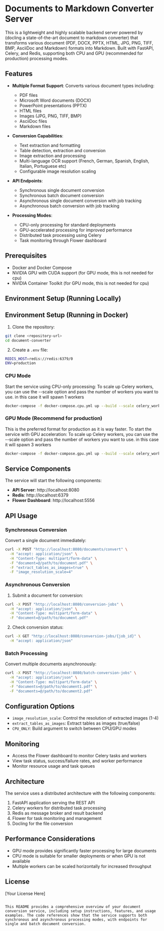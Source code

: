 # Documents to Markdown Converter Server
This is a lightweight and highly scalable backend server powered by (docling a state-of-the-art document to markdown converter) that transforms various document (PDF, DOCX, PPTX, HTML, JPG, PNG, TIFF, BMP, AsciiDoc and Markdown) formats into Markdown. Built with FastAPI, Celery, and Redis, supporting both CPU and GPU (recommended for production) processing modes.

## Features
- **Multiple Format Support**: Converts various document types including:
  - PDF files
  - Microsoft Word documents (DOCX)
  - PowerPoint presentations (PPTX)
  - HTML files
  - Images (JPG, PNG, TIFF, BMP)
  - AsciiDoc files
  - Markdown files

- **Conversion Capabilities**:
  - Text extraction and formatting
  - Table detection, extraction and conversion
  - Image extraction and processing
  - Multi-language OCR support (French, German, Spanish, English, Italian, Portuguese etc)
  - Configurable image resolution scaling

- **API Endpoints**:
  - Synchronous single document conversion
  - Synchronous batch document conversion
  - Asynchronous single document conversion with job tracking
  - Asynchronous batch conversion with job tracking

- **Processing Modes**:
  - CPU-only processing for standard deployments
  - GPU-accelerated processing for improved performance
  - Distributed task processing using Celery
  - Task monitoring through Flower dashboard

## Prerequisites
- Docker and Docker Compose
- NVIDIA GPU with CUDA support (for GPU mode, this is not needed for cpu)
- NVIDIA Container Toolkit (for GPU mode, this is not needed for cpu)

## Environment Setup (Running Locally)


## Environment Setup (Running in Docker)

1. Clone the repository:
```bash
git clone <repository-url>
cd document-converter
```

2. Create a `.env` file:
```bash
REDIS_HOST=redis://redis:6379/0
ENV=production
```

### CPU Mode
Start the service using CPU-only processing:
To scale up Celery workers, you can use the --scale option and pass the number of workers you want to use. in this case it will spawn 1 workers
```bash
docker-compose -f docker-compose.cpu.yml up --build --scale celery_worker=1
```

### GPU Mode (Recommend for production)
This is the preferred format for production as it is way faster.
To start the service with GPU acceleration:
To scale up Celery workers, you can use the --scale option and pass the number of workers you want to use. in this case it will spawn 3 workers
```bash
docker-compose -f docker-compose.gpu.yml up --build --scale celery_worker=3
```

## Service Components

The service will start the following components:

- **API Server**: http://localhost:8080
- **Redis**: http://localhost:6379
- **Flower Dashboard**: http://localhost:5556

## API Usage

### Synchronous Conversion

Convert a single document immediately:

```bash
curl -X POST "http://localhost:8080/documents/convert" \
  -H "accept: application/json" \
  -H "Content-Type: multipart/form-data" \
  -F "document=@/path/to/document.pdf" \
  -F "extract_tables_as_images=true" \
  -F "image_resolution_scale=4"
```

### Asynchronous Conversion

1. Submit a document for conversion:

```bash
curl -X POST "http://localhost:8080/conversion-jobs" \
  -H "accept: application/json" \
  -H "Content-Type: multipart/form-data" \
  -F "document=@/path/to/document.pdf"
```

2. Check conversion status:

```bash
curl -X GET "http://localhost:8080/conversion-jobs/{job_id}" \
  -H "accept: application/json"
```

### Batch Processing

Convert multiple documents asynchronously:

```bash
curl -X POST "http://localhost:8080/batch-conversion-jobs" \
  -H "accept: application/json" \
  -H "Content-Type: multipart/form-data" \
  -F "documents=@/path/to/document1.pdf" \
  -F "documents=@/path/to/document2.pdf"
```

## Configuration Options

- `image_resolution_scale`: Control the resolution of extracted images (1-4)
- `extract_tables_as_images`: Extract tables as images (true/false)
- `CPU_ONLY`: Build argument to switch between CPU/GPU modes

## Monitoring

- Access the Flower dashboard to monitor Celery tasks and workers
- View task status, success/failure rates, and worker performance
- Monitor resource usage and task queues

## Architecture

The service uses a distributed architecture with the following components:

1. FastAPI application serving the REST API
2. Celery workers for distributed task processing
3. Redis as message broker and result backend
4. Flower for task monitoring and management
5. Docling for the file conversion

## Performance Considerations

- GPU mode provides significantly faster processing for large documents
- CPU mode is suitable for smaller deployments or when GPU is not available
- Multiple workers can be scaled horizontally for increased throughput

## License

[Your License Here]
```

This README provides a comprehensive overview of your document conversion service, including setup instructions, features, and usage examples. The code references show that the service supports both synchronous and asynchronous processing modes, with endpoints for single and batch document conversion.
